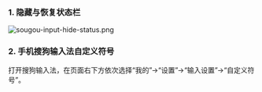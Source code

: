 ### 1. 隐藏与恢复状态栏

![sougou-input-hide-status.png](https://shub-1251708715.cos.ap-guangzhou.myqcloud.com/elog-cookbook-img/FqVqma_NyBloqLFGOmkSUjudJ0y7.png)

### 2. 手机搜狗输入法自定义符号

打开搜狗输入法，在页面右下方依次选择“我的”→“设置”→“输入设置”→“自定义符号”。
